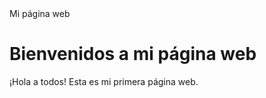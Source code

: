
<html>
<head>
	Mi página web
</head>
<body>
	<h1>Bienvenidos a mi página web</h1>
	<p>¡Hola a todos! Esta es mi primera página web.</p>
</body>
</html>

